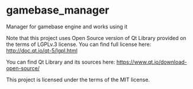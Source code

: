 # gamebase_manager
Manager for gamebase engine and works using it

Note that this project uses Open Source version of Qt Library provided on the terms of LGPLv.3 license. You can find full license here: http://doc.qt.io/qt-5/lgpl.html

You can find Qt Library and its sources here: https://www.qt.io/download-open-source/

This project is licensed under the terms of the MIT license.
